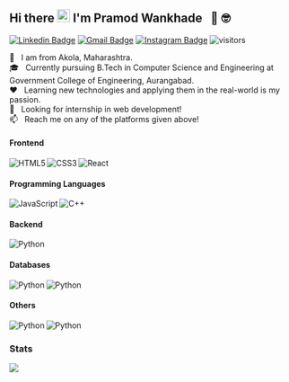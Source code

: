 ## Hi there&nbsp;<img src="https://raw.githubusercontent.com/MartinHeinz/MartinHeinz/master/wave.gif" width="23px"> I'm Pramod Wankhade &nbsp; :muscle: :nerd_face:

[![Linkedin Badge](https://img.shields.io/badge/-LinkedIn-0072b1?style=flat&logo=Linkedin&logoColor=white)](https://www.linkedin.com/in/pramod-wankhade-2131001b8/ "Connect on LinkedIn")
[![Gmail Badge](https://img.shields.io/badge/-Gmail-c14438?style=flat&logo=Gmail&logoColor=white)](mailto:pramodwankhade360@gmail.com "Connect via Email")
[![Instagram Badge](https://img.shields.io/badge/-Instagram-4c68d7?style=flat&logo=instagram&logoColor=white)](https://www.instagram.com/pramodwankhade16/?hl=en "Connect via Instagram")
![visitors](https://visitor-badge.glitch.me/badge?page_id=prwankhade16.prwankhade16)

🏡 &nbsp; I am from Akola, Maharashtra.  
🎓 &nbsp; Currently pursuing B.Tech in Computer Science and Engineering at Government College of Engineering, Aurangabad.  
❤️ &nbsp; Learning new technologies and applying them in the real-world is my passion.  
💬 &nbsp; Looking for internship in web development!  
📫 &nbsp; Reach me on any of the platforms given above!

#### Frontend
<img align="left" alt="HTML5" src="https://img.shields.io/badge/HTML5-E34F26?style=for-the-badge&logo=html5&logoColor=white"/>
<img align="left" alt="CSS3" src="https://img.shields.io/badge/CSS3-1572B6?style=for-the-badge&logo=css3&logoColor=white"/>
<img align="left" alt="React" src="https://img.shields.io/badge/-ReactJs-61DAFB?logo=react&logoColor=1d1d1d&style=for-the-badge"/>

<br>  

#### Programming Languages
<img align="left" alt="JavaScript" src="https://img.shields.io/badge/JavaScript-F7DF1E?style=for-the-badge&logo=javascript&logoColor=black"/>
<img align="left" alt="C++" src="https://img.shields.io/badge/C%2B%2B-00599C?style=for-the-badge&logo=c%2B%2B&logoColor=white" />

<br>

#### Backend
<img align="left" alt="Python" src="https://img.shields.io/badge/-NodeJS-3c873a?logo=node.js&logoColor=white&style=for-the-badge" />

<br>

#### Databases
<img align="left" alt="Python" src="https://img.shields.io/badge/-MongoDB-3FA037?logo=mongodb&logoColor=white&style=for-the-badge" />
<img align="left" alt="Python" src="https://img.shields.io/badge/-MySQL-f29111?logo=mysql&logoColor=1d1d1d&style=for-the-badge" />

<br>

#### Others
<img align="left" alt="Python" src="https://img.shields.io/badge/-Git-f34f29?logo=git&logoColor=white&style=for-the-badge" />
<img align="left" alt="Python" src="https://img.shields.io/badge/-Linux-333333?logo=linux&logoColor=white&style=for-the-badge" />

<br>

### Stats
<img src = "https://github-readme-stats.vercel.app/api?username=prwankhade16&show_icons=true&theme=radical">

<!-- Total Visitors Badge -->


[linkedin]: https://www.linkedin.com/in/pramod-wankhade-2131001b8/
[email]: https://mail.google.com/mail/?extsrc=mailto&url=mailto%3A%3Fto%3Dpramodwankhade360%40gmail.com


<!--
**prwankhade16/prwankhade16** is a ✨ _special_ ✨ repository because its `README.md` (this file) appears on your GitHub profile.

Here are some ideas to get you started:

- 🔭 I’m currently working on ...
- 🌱 I’m currently learning ...
- 👯 I’m looking to collaborate on ...
- 🤔 I’m looking for help with ...
- 💬 Ask me about ...
- 📫 How to reach me: ...
- 😄 Pronouns: ...
- ⚡ Fun fact: ...
-->
